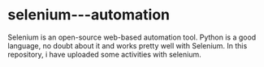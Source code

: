 # selenium---automation
Selenium is an open-source web-based automation tool. Python is a good language, no doubt about it and works pretty well with Selenium.  In this repository, i have uploaded some activities with selenium.
